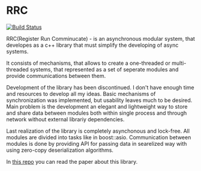 # RRC

[![Build Status](https://travis-ci.org/arssivka/rrc.svg?branch=master)](https://travis-ci.org/arssivka/rrc)

RRC(Register Run Comminucate) - is an asynchronous modular system, that developes as a c++ library that must simplify the developing of async systems.

It consists of mechanisms, that allows to create a one-threaded or multi-threaded systems, that represented as a set of seperate modules and provide communications between them.


Development of the library has been discontinued. I don't have enough time and resources to develop all my ideas. Basic mechanisms of synchronization was implemented, but usability leaves much to be desired. Main problem is the development an elegant and lightweight way to store and share data between modules both within single process and through network without external librariy dependencies.

Last realization of the library is completely asynchonous and lock-free. All modules are divided into tasks like in boost::asio. Communication between modules is done by providing API for passing data in searelized way with using zero-copy deserialization algorithms. 

In [this repo](https://github.com/arssivka/masters-work) you can read the paper about this library.
 
